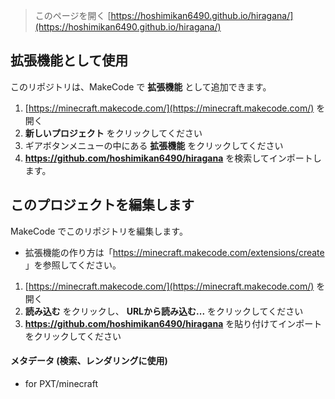 
> このページを開く [https://hoshimikan6490.github.io/hiragana/](https://hoshimikan6490.github.io/hiragana/)

## 拡張機能として使用

このリポジトリは、MakeCode で **拡張機能** として追加できます。

1. [https://minecraft.makecode.com/](https://minecraft.makecode.com/) を開く
2. **新しいプロジェクト** をクリックしてください
3. ギアボタンメニューの中にある **拡張機能** をクリックしてください
4. **https://github.com/hoshimikan6490/hiragana** を検索してインポートします。

## このプロジェクトを編集します

MakeCode でこのリポジトリを編集します。

* 拡張機能の作り方は「https://minecraft.makecode.com/extensions/create 」を参照してください。
1. [https://minecraft.makecode.com/](https://minecraft.makecode.com/) を開く
2. **読み込む** をクリックし、 **URLから読み込む...** をクリックしてください
3. **https://github.com/hoshimikan6490/hiragana** を貼り付けてインポートをクリックしてください

#### メタデータ (検索、レンダリングに使用)

* for PXT/minecraft
<script src="https://makecode.com/gh-pages-embed.js"></script><script>makeCodeRender("{{ site.makecode.home_url }}", "{{ site.github.owner_name }}/{{ site.github.repository_name }}");</script>
